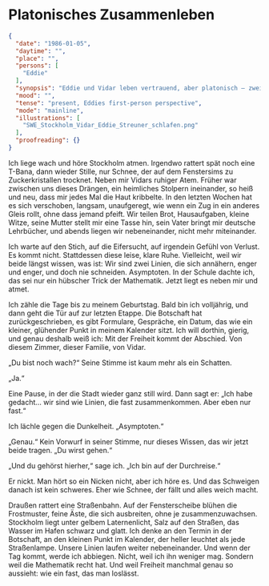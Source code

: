 # Platonisches Zusammenleben

```json
{
  "date": "1986-01-05",
  "daytime": "",
  "place": "",
  "persons": [
    "Eddie"
  ],
  "synopsis": "Eddie und Vidar leben vertrauend, aber platonisch – zwei Asymptoten, die sich annähern, ohne sich zu schneiden; mit dem nahenden Botschaftstermin wird der Abschied unausweichlich.",
  "mood": "",
  "tense": "present, Eddies first-person perspective",
  "mode": "mainline",
  "illustrations": [
    "SWE_Stockholm_Vidar_Eddie_Streuner_schlafen.png"
  ],
  "proofreading": {}
}
```

Ich liege wach und höre Stockholm atmen. Irgendwo rattert spät noch eine T-Bana,
dann wieder Stille, nur Schnee, der auf dem Fenstersims zu Zuckerkristallen
trocknet. Neben mir Vidars ruhiger Atem. Früher war zwischen uns dieses Drängen,
ein heimliches Stolpern ineinander, so heiß und neu, dass mir jedes Mal die Haut
kribbelte. In den letzten Wochen hat es sich verschoben, langsam, unaufgeregt,
wie wenn ein Zug in ein anderes Gleis rollt, ohne dass jemand pfeift. Wir teilen
Brot, Hausaufgaben, kleine Witze, seine Mutter stellt mir eine Tasse hin, sein
Vater bringt mir deutsche Lehrbücher, und abends liegen wir nebeneinander, nicht
mehr miteinander.

Ich warte auf den Stich, auf die Eifersucht, auf irgendein Gefühl von Verlust.
Es kommt nicht. Stattdessen diese leise, klare Ruhe. Vielleicht, weil wir beide
längst wissen, was ist: Wir sind zwei Linien, die sich annähern, enger und
enger, und doch nie schneiden. Asymptoten. In der Schule dachte ich, das sei nur
ein hübscher Trick der Mathematik. Jetzt liegt es neben mir und atmet.

Ich zähle die Tage bis zu meinem Geburtstag. Bald bin ich volljährig, und dann
geht die Tür auf zur letzten Etappe. Die Botschaft hat zurückgeschrieben, es
gibt Formulare, Gespräche, ein Datum, das wie ein kleiner, glühender Punkt in
meinem Kalender sitzt. Ich will dorthin, gierig, und genau deshalb weiß ich: Mit
der Freiheit kommt der Abschied. Von diesem Zimmer, dieser Familie, von Vidar.

„Du bist noch wach?“ Seine Stimme ist kaum mehr als ein Schatten.

„Ja.“

Eine Pause, in der die Stadt wieder ganz still wird. Dann sagt er: „Ich habe
gedacht… wir sind wie Linien, die fast zusammenkommen. Aber eben nur fast.“

Ich lächle gegen die Dunkelheit. „Asymptoten.“

„Genau.“ Kein Vorwurf in seiner Stimme, nur dieses Wissen, das wir jetzt beide
tragen. „Du wirst gehen.“

„Und du gehörst hierher,“ sage ich. „Ich bin auf der Durchreise.“

Er nickt. Man hört so ein Nicken nicht, aber ich höre es. Und das Schweigen
danach ist kein schweres. Eher wie Schnee, der fällt und alles weich macht.

Draußen rattert eine Straßenbahn. Auf der Fensterscheibe blühen die Frostmuster,
feine Äste, die sich ausbreiten, ohne je zusammenzuwachsen. Stockholm liegt
unter gelbem Laternenlicht, Salz auf den Straßen, das Wasser im Hafen schwarz
und glatt. Ich denke an den Termin in der Botschaft, an den kleinen Punkt im
Kalender, der heller leuchtet als jede Straßenlampe. Unsere Linien laufen weiter
nebeneinander. Und wenn der Tag kommt, werde ich abbiegen. Nicht, weil ich ihn
weniger mag. Sondern weil die Mathematik recht hat. Und weil Freiheit manchmal
genau so aussieht: wie ein fast, das man loslässt.
